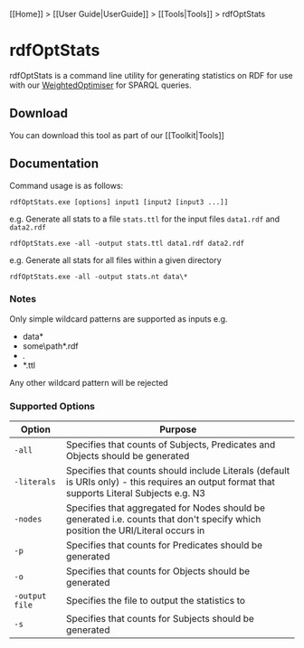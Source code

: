 [[Home]] > [[User Guide|UserGuide]] > [[Tools|Tools]] > rdfOptStats

# rdfOptStats 

rdfOptStats is a command line utility for generating statistics on RDF for use with our  [WeightedOptimiser](https://dotnetrdf.github.io/api/html/T_VDS_RDF_Query_Optimisation_WeightedOptimiser.htm) for SPARQL queries.

## Download 

You can download this tool as part of our [[Toolkit|Tools]]

## Documentation 

Command usage is as follows:

```
rdfOptStats.exe [options] input1 [input2 [input3 ...]]
```

e.g. Generate all stats to a file `stats.ttl` for the input files `data1.rdf` and `data2.rdf`

```
rdfOptStats.exe -all -output stats.ttl data1.rdf data2.rdf
```

e.g. Generate all stats for all files within a given directory

```
rdfOptStats.exe -all -output stats.nt data\*
```

### Notes 

Only simple wildcard patterns are supported as inputs e.g.

* data\*
* some\path\*.rdf
* *.*
* *.ttl

Any other wildcard pattern will be rejected

### Supported Options 

| Option | Purpose |
| --- | --- |
| `-all` | Specifies that counts of Subjects, Predicates and Objects should be generated |
| `-literals` | Specifies that counts should include Literals (default is URIs only) - this requires an output format that supports Literal Subjects e.g. N3 |
| `-nodes` | Specifies that aggregated for Nodes should be generated i.e. counts that don't specify which position the URI/Literal occurs in |
| `-p` | Specifies that counts for Predicates should be generated |
| `-o` | Specifies that counts for Objects should be generated |
| `-output file` | Specifies the file to output the statistics to |
| `-s` | Specifies that counts for Subjects should be generated |
